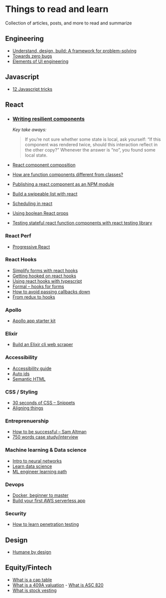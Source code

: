 # Things to read and learn
Collection of articles, posts, and more to read and summarize 

## Engineering

- [Understand, design, build: A framework for problem-solving](https://lob.com/blog/understand-design-build-a-framework-for-problem-solving?utm_source=hackernewsletter&utm_medium=email&utm_term=fav)
- [Towards zero bugs](https://dev.to/conw_y/towards-zero-bugs-1bop)
- [Elements of UI engineering](https://overreacted.io/the-elements-of-ui-engineering/)

## Javascript

- [12 Javascript tricks](https://medium.com/@bretcameron/12-javascript-tricks-you-wont-find-in-most-tutorials-a9c9331f169d)

## React

- ### [Writing resilient components](https://overreacted.io/writing-resilient-components/)

  _Key take aways:_ 
  > If you’re not sure whether some state is local, ask yourself: “If this component was rendered twice, should this interaction  reflect in the other copy?” Whenever the answer is “no”, you found some local state.

- [React component composition](https://www.robinwieruch.de/react-component-composition/)
- [How are function components different from classes?](https://overreacted.io/how-are-function-components-different-from-classes)
- [Publishing a react component as an NPM module](https://parastudios.de/create-a-react-component-as-npm-module)
- [Build a swipeable list with react](https://malcoded.com/posts/react-swipeable-list)
- [Scheduling in react](https://philippspiess.com/scheduling-in-react/)
- [Using boolean React props](https://spicefactory.co/blog/2019/03/26/how-to-avoid-the-boolean-trap-when-designing-react-components/)
- [Testing stateful react function components with react testing library](https://www.robertcooper.me/testing-stateful-react-function-components-with-react-testing-library)

### React Perf

- [Progressive React](https://houssein.me/progressive-react?utm_source=reactdigest&utm_medium=email&utm_campaign=featured)

### React Hooks

- [Simplify forms with react hooks](https://upmostly.com/tutorials/using-custom-react-hooks-simplify-forms/)
- [Getting hooked on react hooks](https://tech.okcupid.com/getting-hooked-on-react-hooks/)
- [Using react hooks with typescript](https://levelup.gitconnected.com/usetypescript-a-complete-guide-to-react-hooks-and-typescript-db1858d1fb9c)
- [Formal – hooks for forms](https://github.com/kevinwolfcr/formal)
- [How to avoid passing callbacks down](https://reactjs.org/docs/hooks-faq.html#how-to-avoid-passing-callbacks-down)
- [From redux to hooks](https://staleclosures.dev/from-redux-to-hooks-case-study/)

### Apollo

- [Apollo app starter kit](https://apolloapp.org/)

### Elixir

- [Build an Elixir cli web scraper](https://www.stevenmercatante.com/elixir-cli-web-scraper/)

### Accessibility

- [Accessibility guide](https://webaccessibility.guide/)
- [Auto ids](https://tympanus.us10.list-manage.com/track/click?u=10ffec652b0f54fe5d8682ac0&id=6783bc06d4&e=1c9e8af849)
- [Semantic HTML](https://dev.to/kenbellows/stop-using-so-many-divs-an-intro-to-semantic-html-3i9i)


### CSS / Styling 

- [30 seconds of CSS – Snippets](https://30-seconds.github.io/30-seconds-of-css/)
- [Aligning things](https://www.smashingmagazine.com/2019/03/css-alignment/)


### Entreprenuership

- [How to be successful – Sam Altman](https://blog.samaltman.com/how-to-be-successful)
- [750 words case study/interview](https://www.indiehackers.com/interview/063525ef84?utm_source=Indie+Hackers+Newsletter&utm_campaign=indie-hackers-newsletter-20190403&utm_medium=email)

### Machine learning & Data science

- [Intro to neural networks](https://victorzhou.com/blog/intro-to-neural-networks)
- [Learn data science](https://www.kaggle.com/learn/overview)
- [ML engineer learning path](https://github.com/clone95/Virgilio/tree/master/Careers/Machine%20Learning%20Engineer%20Career%20Path)

### Devops 

- [Docker, beginner to master](https://dev.to/softchris/5-part-docker-series-beginner-to-master-3m1b)
- [Build your first AWS serverless app](https://pawelgrzybek.com/build-your-first-aws-serverless-app/)

### Security

- [How to learn penetration testing](https://dev.to/kathyra_/how-to-learn-penetration-testing-a-beginners-tutorial-505a)

## Design

- [Humane by design](https://humanebydesign.com/)

## Equity/Fintech

- [What is a cap table](https://carta.com/blog/what-is-a-cap-table/)
- [What is a 409A valuation](https://carta.com/blog/what-is-a-409a-valuation/)
- [What is ASC 820](https://carta.com/blog/what-is-asc-820/)
- [What is stock vesting](https://carta.com/blog/what-is-stock-vesting/)
